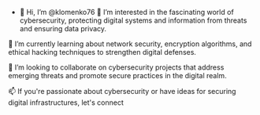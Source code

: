 - 👋 Hi, I’m @klomenko76
👀 I’m interested in the fascinating world of cybersecurity, protecting digital systems and information from threats and ensuring data privacy.

🌱 I’m currently learning about network security, encryption algorithms, and ethical hacking techniques to strengthen digital defenses.

💞️ I’m looking to collaborate on cybersecurity projects that address emerging threats and promote secure practices in the digital realm.

📫 If you're passionate about cybersecurity or have ideas for securing digital infrastructures, let's connect

<!---
klomenko76/klomenko76 is a ✨ special ✨ repository because its `README.md` (this file) appears on your GitHub profile.
You can click the Preview link to take a look at your changes.
--->
